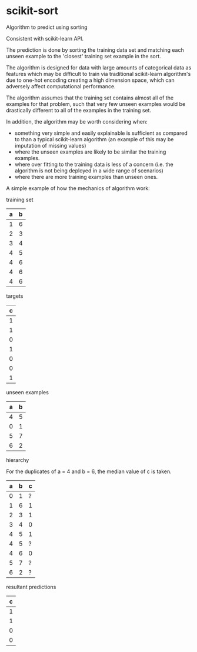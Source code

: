 # scikit-sort
Algorithm to predict using sorting

Consistent with scikit-learn API.

The prediction is done by sorting the training data set and matching each unseen example 
to the 'closest' training set example in the sort.
    
The algorithm is designed for data with large amounts of categorical data as features which may be difficult to train via
traditional scikit-learn algorithm's due to one-hot encoding creating a high dimension space, which can 
adversely affect computational performance.

The algorithm assumes that the training set contains almost all of the examples for that problem,
such that very few unseen examples would be drastically different to all of the examples in the training set.

In addition, the algorithm may be worth considering when:
- something very simple and easily explainable is sufficient as compared to than a typical scikit-learn algorithm (an example of this may be imputation of missing values)
- where the unseen examples are likely to be similar the training examples.
- where over fitting to the training data is less of a concern (i.e. the algorithm is not being deployed in a wide range of scenarios)
- where there are more training examples than unseen ones.

A simple example of how the mechanics of algorithm work:

training set

| a | b |
|---|---|
| 1 | 6 |
| 2 | 3 |
| 3 | 4 |
| 4 | 5 |
| 4 | 6 |
| 4 | 6 |
| 4 | 6 |

targets

| c     |
|-------|
| 1     |
| 1     |
| 0     |
| 1     |
| 0     |
| 0     |
| 1     |


unseen examples

| a | b |
|---|---|
| 4 | 5 |
| 0 | 1 | 
| 5 | 7 | 
| 6 | 2 |

hierarchy

For the duplicates of a = 4 and b = 6, the median value of c is taken.

| a | b | c |
|---|---|---|
| 0 | 1 | ? |
| 1 | 6 | 1 |
| 2 | 3 | 1 |
| 3 | 4 | 0 |
| 4 | 5 | 1 |
| 4 | 5 | ? |
| 4 | 6 | 0 |
| 5 | 7 | ? |
| 6 | 2 | ? |


resultant predictions

| c |
|---|
| 1 |
| 1 |
| 0 |
| 0 |
